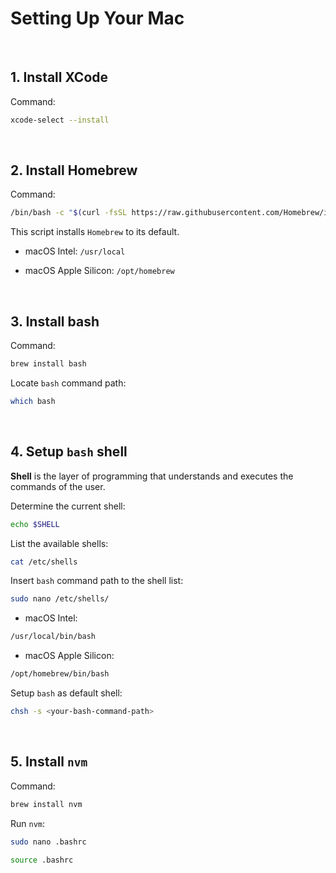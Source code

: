 # Setting Up Your Mac

&nbsp;

## 1. Install XCode

Command:

```sh
xcode-select --install
```

&nbsp;

## 2. Install Homebrew

Command:

```sh
/bin/bash -c "$(curl -fsSL https://raw.githubusercontent.com/Homebrew/install/HEAD/install.sh)"
```

This script installs `Homebrew` to its default.

- macOS Intel: `/usr/local`

- macOS Apple Silicon: `/opt/homebrew`

&nbsp;

## 3. Install bash

Command:

```sh
brew install bash
```

Locate `bash` command path:

```sh
which bash
```

&nbsp;

## 4. Setup `bash` shell

**Shell** is the layer of programming that understands and executes the commands of the user. 

Determine the current shell:

```sh
echo $SHELL
```

List the available shells:

```sh
cat /etc/shells
```

Insert `bash` command path to the shell list:

```sh
sudo nano /etc/shells/
```

- macOS Intel:

```sh
/usr/local/bin/bash
```

- macOS Apple Silicon:

```sh
/opt/homebrew/bin/bash
```

Setup `bash` as default shell:

```sh
chsh -s <your-bash-command-path>
```

&nbsp;

## 5. Install `nvm`

Command:

```sh
brew install nvm
```

Run `nvm`:

```sh
sudo nano .bashrc
```

```sh
source .bashrc
```